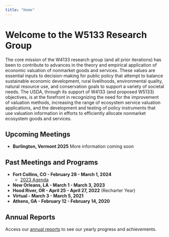 ```yaml
---
title: "Home"
---
```


Welcome to the W5133 Research Group
====================================

The core mission of the W4133 research group (and all prior iterations) has been to contribute to advances in the theory and empirical application of economic valuation of nonmarket goods and services.  These values are essential inputs to decision-making for public policy that attempt to balance sustainable economic development, rural livelihoods, environmental quality, natural resource use, and conservation goals to support a variety of societal needs. The USDA, through its support of W4133 (and proposed W5133) objectives, is at the forefront in recognizing the need for the improvement of valuation methods, increasing the range of ecosystem service valuation applications, and the development and testing of policy instruments that use valuation information in efforts to efficiently allocate nonmarket ecosystem goods and services.

## Upcoming Meetings

- **Burlington, Vermont 2025** More information coming soon

## Past Meetings and Programs

- **Fort Collins, CO - February 28 - March 1, 2024**
  - [2023 Agenda](/2024-agenda)   
- **New Orleans, LA - March 1 - March 3, 2023** 
- **Hood River, OR - April 25 - April 27, 2022** (Recharter Year)
- **Virtual - March 3 - March 5, 2021**
- **Athens, GA - February 12 - February 14, 2020**

## Annual Reports

Access our [annual reports](/annual-reports) to see our yearly progress and achievements.

